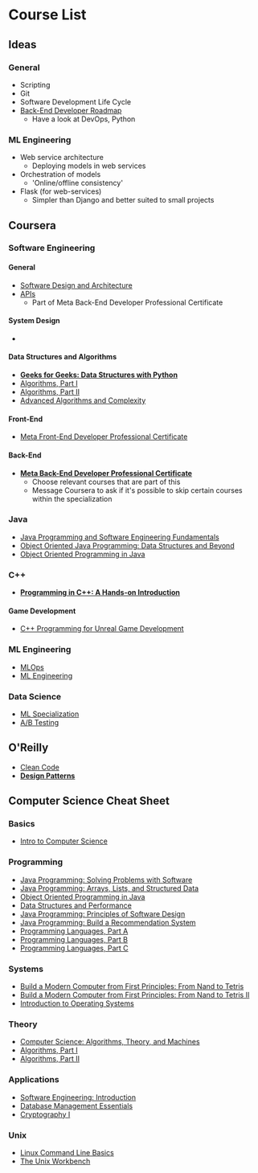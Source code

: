 # Course List
## Ideas
### General
- Scripting
- Git
- Software Development Life Cycle
- [Back-End Developer Roadmap](https://roadmap.sh/backend)
	- Have a look at DevOps, Python
### ML Engineering
- Web service architecture
	- Deploying models in web services
- Orchestration of models
	- 'Online/offline consistency'
- Flask (for web-services)
	- Simpler than Django and better suited to small projects
## Coursera
### Software Engineering
#### General
- [Software Design and Architecture](https://www.coursera.org/programs/hastings-direct-learning-program-ytp79/skills/theoretical-computer-science?authProvider=hastings-direct&collectionId=skill~theoretical-computer-science&productId=hESW_nCIEeeXkArE6jxxNg&productType=s12n&showMiniModal=true&source=program-home)
- [APIs](https://www.coursera.org/programs/hastings-direct-learning-program-ytp79/learn/apis?collectionId=skill~theoretical-computer-science)
	- Part of Meta Back-End Developer Professional Certificate
#### System Design
- 
#### Data Structures and Algorithms
- **[Geeks for Geeks: Data Structures with Python](https://practice.geeksforgeeks.org/courses/Data-Structures-With-Python?utm_source=geeksforgeeks&utm_medium=main_header&utm_campaign=courses)**
- [Algorithms, Part I](https://www.coursera.org/learn/algorithms-part1)
- [Algorithms, Part II](https://www.coursera.org/learn/algorithms-part2)
- [Advanced Algorithms and Complexity](https://www.coursera.org/learn/advanced-algorithms-and-complexity)
#### Front-End
- [Meta Front-End Developer Professional Certificate](https://www.coursera.org/professional-certificates/meta-front-end-developer)
#### Back-End
- **[Meta Back-End Developer Professional Certificate](https://www.coursera.org/professional-certificates/meta-back-end-developer)**
	- Choose relevant courses that are part of this
	- Message Coursera to ask if it's possible to skip certain courses within the specialization
### Java
- [Java Programming and Software Engineering Fundamentals](https://www.coursera.org/specializations/java-programming)
- [Object Oriented Java Programming: Data Structures and Beyond](https://www.coursera.org/specializations/java-object-oriented?irclickid=Su0UqX09JxyPW6vSiK0Vt3rWUkFxHK2HtXwh2I0&irgwc=1&utm_medium=partners&utm_source=impact&utm_campaign=3294490&utm_content=b2c)
- [Object Oriented Programming in Java](https://www.coursera.org/specializations/object-oriented-programming)
### C++
- **[Programming in C++: A Hands-on Introduction](https://www.coursera.org/programs/hastings-direct-learning-program-ytp79/specializations/hands-on-cpp)**
#### Game Development
- [C++ Programming for Unreal Game Development](https://www.coursera.org/specializations/cplusplusunrealgamedevelopment)
### ML Engineering
- [MLOps](https://www.coursera.org/specializations/mlops-machine-learning-duke)
- [ML Engineering](https://www.deeplearning.ai/courses/machine-learning-engineering-for-production-mlops/)
### Data Science
- [ML Specialization](https://www.deeplearning.ai/courses/machine-learning-specialization/)
- [A/B Testing](https://www.udacity.com/course/ab-testing--ud257)
## O'Reilly
- [Clean Code](https://learning.oreilly.com/library/view/clean-code-a/9780136083238/)
- **[Design Patterns](https://learning.oreilly.com/library/view/head-first-design/9781492077992/)**
## Computer Science Cheat Sheet
### Basics
- [Intro to Computer Science](https://www.edx.org/course/cs50s-introduction-computer-science-harvardx-cs50x)
### Programming
- [Java Programming: Solving Problems with Software](https://imp.i384100.net/GjkPGV)
- [Java Programming: Arrays, Lists, and Structured Data](https://imp.i384100.net/15knRR)
- [Object Oriented Programming in Java](https://imp.i384100.net/ZdznBq)
- [Data Structures and Performance](https://imp.i384100.net/oevm0b)
- [Java Programming: Principles of Software Design](https://imp.i384100.net/zavZrO)
- [Java Programming: Build a Recommendation System](https://imp.i384100.net/n1vro6)
- [Programming Languages, Part A](https://github.com/ForrestKnight/open-source-cs/blob/master/imp.i384100.net/6b13oK)
- [Programming Languages, Part B](https://imp.i384100.net/2rebMz)
- [Programming Languages, Part C](https://imp.i384100.net/Ryogm9)
### Systems
- [Build a Modern Computer from First Principles: From Nand to Tetris](https://github.com/ForrestKnight/open-source-cs/blob/master/imp.i384100.net/6b13dV)
- [Build a Modern Computer from First Principles: From Nand to Tetris II](https://imp.i384100.net/dovNVq)
- [Introduction to Operating Systems](https://imp.i115008.net/introduction-to-operating-systems)
### Theory
- [Computer Science: Algorithms, Theory, and Machines](https://imp.i384100.net/7mVROr)
- [Algorithms, Part I](https://imp.i384100.net/DVm9eo)
- [Algorithms, Part II](https://imp.i384100.net/jW4xyv)
### Applications
- [Software Engineering: Introduction](https://www.edx.org/course/software-engineering-introduction-ubcx-softeng1x)
- [Database Management Essentials](https://imp.i384100.net/kjvDMn)
- [Cryptography I](https://imp.i384100.net/DVm9ej)
### Unix
- [Linux Command Line Basics](https://imp.i115008.net/linux-command-line-basics)
- [The Unix Workbench](https://imp.i384100.net/QOXZ4P)